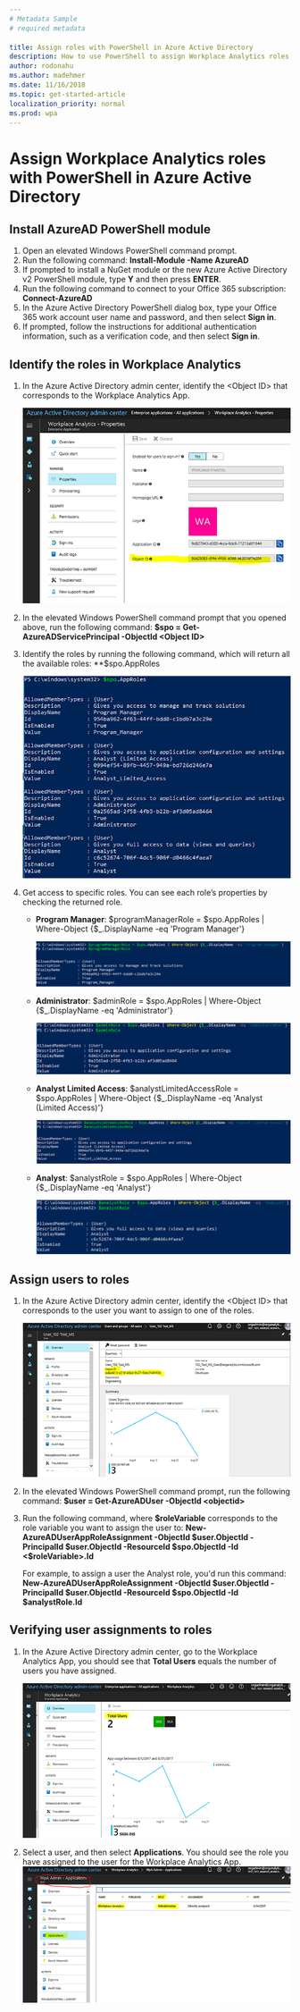 ```yaml
---
# Metadata Sample
# required metadata

title: Assign roles with PowerShell in Azure Active Directory
description: How to use PowerShell to assign Workplace Analytics roles in Azure Active Directory.
author: rodonahu
ms.author: madehmer
ms.date: 11/16/2018
ms.topic: get-started-article
localization_priority: normal 
ms.prod: wpa
---
```

# Assign Workplace Analytics roles with PowerShell in Azure Active Directory

## Install AzureAD PowerShell module

1. Open an elevated Windows PowerShell command prompt.
2. Run the following command: **Install-Module -Name AzureAD**
3. If prompted to install a NuGet module or the new Azure Active Directory v2 PowerShell module, type **Y** and then press **ENTER**.
4. Run the following command to connect to your Office 365 subscription: **Connect-AzureAD**
5. In the Azure Active Directory PowerShell dialog box, type your Office 365 work account user name and password, and then select **Sign in**.
6. If prompted, follow the instructions for additional authentication information, such as a verification code, and then select **Sign in**.

## Identify the roles in Workplace Analytics

1. In the Azure Active Directory admin center, identify the &lt;Object ID&gt; that corresponds to the Workplace Analytics App.

    ![Azure Active Directory admin center object id](../images/wpa/use/AADAdmin.png)

2. In the elevated Windows PowerShell command prompt that you opened above, run the following command: **&#36;spo = Get-AzureADServicePrincipal -ObjectId &lt;Object ID&gt;**

3. Identify the roles by running the following command, which will return all the available roles: **&#36;spo.AppRoles

    ![Workplace Analytics roles](../images/wpa/use/PS_1.png)

4. Get access to specific roles.  You can see each role’s properties by checking the returned role.

    - **Program Manager**: &#36;programManagerRole = &#36;spo.AppRoles | Where-Object {&#36;_.DisplayName -eq 'Program Manager'}

      ![Program manager role](../images/wpa/use/PS_2.png)

    - **Administrator**: &#36;adminRole = &#36;spo.AppRoles | Where-Object {&#36;_.DisplayName -eq 'Administrator'}

      ![Workplace Analytics administrator role](../images/wpa/use/PS_3.png)
    - **Analyst Limited Access**: &#36;analystLimitedAccessRole = &#36;spo.AppRoles | Where-Object {&#36;_.DisplayName -eq 'Analyst (Limited Access)'}

      ![Analyst limited access role](../images/wpa/use/PS_4.png)
    - **Analyst**: &#36;analystRole = &#36;spo.AppRoles | Where-Object {&#36;_.DisplayName -eq 'Analyst'}

      ![Analyst role](../images/wpa/use/PS_5.png)

## Assign users to roles

1. In the Azure Active Directory admin center, identify the &lt;Object ID&gt; that corresponds to the user you want to assign to one of the roles.

    ![Identify Object ID](../images/wpa/use/PS_6.png)

2. In the elevated Windows PowerShell command prompt, run the following command: **$user = Get-AzureADUser -ObjectId &lt;objectid&gt;**
4. Run the following command, where **&#36;roleVariable** corresponds to the role variable you want to assign the user to:
     **New-AzureADUserAppRoleAssignment -ObjectId &#36;user.ObjectId -PrincipalId &#36;user.ObjectId -ResourceId &#36;spo.ObjectId -Id &lt;&#36;roleVariable&gt;.Id**

   For example, to assign a user the Analyst role, you'd run this command:
     **New-AzureADUserAppRoleAssignment -ObjectId &#36;user.ObjectId -PrincipalId &#36;user.ObjectId -ResourceId &#36;spo.ObjectId -Id &#36;analystRole.Id**

## Verifying user assignments to roles

1. In the Azure Active Directory admin center, go to the Workplace Analytics App, you should see that **Total Users** equals the number of users you have assigned. 

   ![Total Users](../images/wpa/use/AADADMIN_3.png)

2. Select a user, and then select **Applications**. You should see the role you have assigned to the user for the Workplace Analytics App.
   ![Verify roles](../images/wpa/use/AAD_ADMIN4.png)
